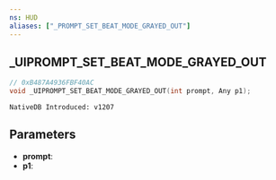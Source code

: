 ```yaml
---
ns: HUD
aliases: ["_PROMPT_SET_BEAT_MODE_GRAYED_OUT"]
---
```

## _UIPROMPT_SET_BEAT_MODE_GRAYED_OUT

```c
// 0xB487A4936FBF40AC
void _UIPROMPT_SET_BEAT_MODE_GRAYED_OUT(int prompt, Any p1);
```

```
NativeDB Introduced: v1207
```

## Parameters
* **prompt**:
* **p1**:
